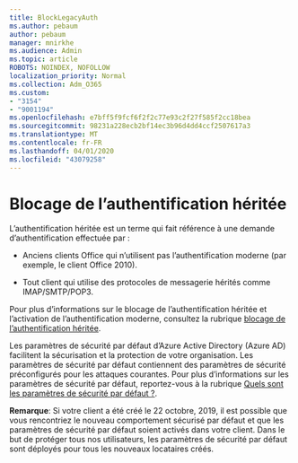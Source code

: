 ```yaml
---
title: BlockLegacyAuth
ms.author: pebaum
author: pebaum
manager: mnirkhe
ms.audience: Admin
ms.topic: article
ROBOTS: NOINDEX, NOFOLLOW
localization_priority: Normal
ms.collection: Adm_O365
ms.custom:
- "3154"
- "9001194"
ms.openlocfilehash: e7bff5f9fcf6f2f2c77e93c2f27f585f2cc18bea
ms.sourcegitcommit: 98231a228ecb2bf14ec3b96d4dd4ccf2507617a3
ms.translationtype: MT
ms.contentlocale: fr-FR
ms.lasthandoff: 04/01/2020
ms.locfileid: "43079258"
---
```

# <a name="blocking-legacy-authentication"></a>Blocage de l’authentification héritée

L’authentification héritée est un terme qui fait référence à une demande d’authentification effectuée par :

- Anciens clients Office qui n’utilisent pas l’authentification moderne (par exemple, le client Office 2010).

- Tout client qui utilise des protocoles de messagerie hérités comme IMAP/SMTP/POP3.

Pour plus d’informations sur le blocage de l’authentification héritée et l’activation de l’authentification moderne, consultez la rubrique [blocage de l’authentification héritée](https://docs.microsoft.com/azure/active-directory/conditional-access/concept-conditional-access-block-legacy-authentication).

Les paramètres de sécurité par défaut d’Azure Active Directory (Azure AD) facilitent la sécurisation et la protection de votre organisation. Les paramètres de sécurité par défaut contiennent des paramètres de sécurité préconfigurés pour les attaques courantes.
Pour plus d’informations sur les paramètres de sécurité par défaut, reportez-vous à la rubrique [Quels sont les paramètres de sécurité par défaut ?](https://docs.microsoft.com/azure/active-directory/fundamentals/concept-fundamentals-security-defaults). 

**Remarque**: Si votre client a été créé le 22 octobre, 2019, il est possible que vous rencontriez le nouveau comportement sécurisé par défaut et que les paramètres de sécurité par défaut soient activés dans votre client.  Dans le but de protéger tous nos utilisateurs, les paramètres de sécurité par défaut sont déployés pour tous les nouveaux locataires créés.
